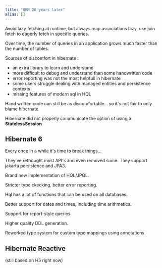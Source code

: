 ```yaml
---
title: "ORM 20 years later"
alias: []
---
```


Avoid lazy fetching at runtime, but always map associations lazy.
use join fetch to eagerly fetch in specific queries.

Over time, the number of queries in an application grows much faster than the number of tables.

Sources of discomfort in hibernate :
- an extra library to learn and understand
- more difficult to debug and understand than some handwritten code
- error reporting was not the most helpfull in hibernate
- some users struggle dealing with managed entities and persistence contexts
- missing features of modern sql in HQL

Hand written code can still be as discomfortable... so it's not fair to only blame hibernate.

Hibernate did not properly communicate the option of using a **StatelessSession**

## Hibernate 6
Every once in a while it's time to break things...

They've rethought most API's and even removed some.
They support jakarta persistence and JPA3.

Brand new implementation of HQL/JPQL.

Stricter type ckecking, better error reporting.

Hql has a lot of functions that can be used on all databases.

Better support for dates and times, including time arithmetics.

Support for report-style queries.

Higher quality DDL generation.

Reworked type system for custom type mappings using annotations.

## Hibernate Reactive
(still based on H5 right now)

